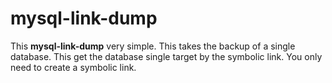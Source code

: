 mysql-link-dump
===============

This **mysql-link-dump** very simple. This takes the backup of a single database. This get the database single target by the symbolic link. You only need to create a symbolic link.
